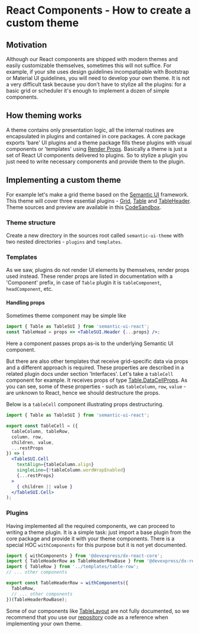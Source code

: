 # React Components - How to create a custom theme

## Motivation
Although our React components are shipped with modern themes and easily customizable themselves, sometimes this will not suffice. For example, if your site uses design guidelines incompatipable with Bootstrap or Material UI guidelines, you will need to develop your own theme. It is not a very difficult task because you don't have to stylize all the plugins: for a basic grid or scheduler it's enough to implement a dozen of simple components.

## How theming works
A theme contains only presentation logic, all the internal routines are encapsulated in plugins and contained in core packages. A core package exports 'bare' UI plugins and a theme package fills these plugins with visual components or 'templates' using [Render Props](https://reactjs.org/docs/render-props.html). Basically a theme is just a set of React UI components delivered to plugins. So to stylize a plugin you just need to write necessary components and provide them to the plugin.

## Implementing a custom theme
For example let's make a grid theme based on the [Semantic UI](https://react.semantic-ui.com/) framework. This theme will cover three essential plugins - [Grid](https://devexpress.github.io/devextreme-reactive/react/grid/docs/reference/grid/), [Table](https://devexpress.github.io/devextreme-reactive/react/grid/docs/reference/table/) and [TableHeader](https://devexpress.github.io/devextreme-reactive/react/grid/docs/reference/table-header-row/). Theme sources and preview are available in this [CodeSandbox](https://codesandbox.io/s/jmqwvjqw3).

### Theme structure
Create a new directory in the sources root called `semantic-ui-theme` with two nested directories - `plugins` and `templates`.

### Templates
As we saw, plugins do not render UI elements by themselves, render props used instead. These render props are listed in documentation with a 'Component' prefix, in case of `Table` plugin it is `tableComponent`, `headComponent`, etc.

#### Handling props
Sometimes theme component may be simple like
```jsx
import { Table as TableSUI } from 'semantic-ui-react';
const TableHead = props => <TableSUI.Header {...props} />;
```
Here a component passes props as-is to the underlying Semantic UI component.

But there are also other templates that receive grid-specific data via props and a different approach is required. These properties are described in a related plugin docs under section 'Interfaces'. Let's take a `tableCell` component for example. It receives props of type [Table.DataCellProps](https://devexpress.github.io/devextreme-reactive/react/grid/docs/reference/table/#tabledatacellprops). As you can see, some of these properties - such as `tableColumn`, `row`, `value` - are unknown to React, hence we should destructure the props.

Below is a `tableCell` component illustrating props destructuring.
```jsx
import { Table as TableSUI } from 'semantic-ui-react';

export const TableCell = ({
  tableColumn, tableRow,
  column, row,
  children, value,
  ...restProps
}) => (
  <TableSUI.Cell
    textAlign={tableColumn.align}
    singleLine={!tableColumn.wordWrapEnabled}
    {...restProps}
  >
    { children || value }
  </TableSUI.Cell>
);
```

### Plugins
Having implemented all the required components, we can proceed to writing a theme plugin. It is a simple task: just import a base plugin from the core package and provide it with your theme components. There is a special HOC `withComponents` for this purpose but it is not yet documented.

```jsx
import { withComponents } from '@devexpress/dx-react-core';
import { TableHeaderRow as TableHeaderRowBase } from '@devexpress/dx-react-grid';
import { TableRow } from '../templates/table-row';
// ... other components

export const TableHeaderRow = withComponents({
  TableRow,
  // ... other components
})(TableHeaderRowBase);
```

Some of our components like [TableLayout](https://github.com/DevExpress/devextreme-reactive/blob/master/packages/dx-react-grid/src/components/table-layout.jsx) are not fully documented, so we recommend that you use our [repository](https://github.com/DevExpress/devextreme-reactive) code as a reference when implementing your own theme.
